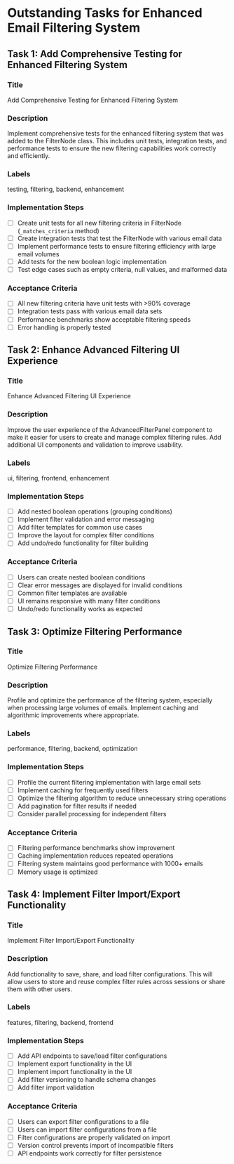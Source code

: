 # Outstanding Tasks for Enhanced Email Filtering System

## Task 1: Add Comprehensive Testing for Enhanced Filtering System

### Title
Add Comprehensive Testing for Enhanced Filtering System

### Description
Implement comprehensive tests for the enhanced filtering system that was added to the FilterNode class. This includes unit tests, integration tests, and performance tests to ensure the new filtering capabilities work correctly and efficiently.

### Labels
testing, filtering, backend, enhancement

### Implementation Steps
- [ ] Create unit tests for all new filtering criteria in FilterNode (`_matches_criteria` method)
- [ ] Create integration tests that test the FilterNode with various email data
- [ ] Implement performance tests to ensure filtering efficiency with large email volumes
- [ ] Add tests for the new boolean logic implementation
- [ ] Test edge cases such as empty criteria, null values, and malformed data

### Acceptance Criteria
- [ ] All new filtering criteria have unit tests with >90% coverage
- [ ] Integration tests pass with various email data sets
- [ ] Performance benchmarks show acceptable filtering speeds
- [ ] Error handling is properly tested

## Task 2: Enhance Advanced Filtering UI Experience

### Title
Enhance Advanced Filtering UI Experience

### Description
Improve the user experience of the AdvancedFilterPanel component to make it easier for users to create and manage complex filtering rules. Add additional UI components and validation to improve usability.

### Labels
ui, filtering, frontend, enhancement

### Implementation Steps
- [ ] Add nested boolean operations (grouping conditions)
- [ ] Implement filter validation and error messaging
- [ ] Add filter templates for common use cases
- [ ] Improve the layout for complex filter conditions
- [ ] Add undo/redo functionality for filter building

### Acceptance Criteria
- [ ] Users can create nested boolean conditions
- [ ] Clear error messages are displayed for invalid conditions
- [ ] Common filter templates are available
- [ ] UI remains responsive with many filter conditions
- [ ] Undo/redo functionality works as expected

## Task 3: Optimize Filtering Performance

### Title
Optimize Filtering Performance

### Description
Profile and optimize the performance of the filtering system, especially when processing large volumes of emails. Implement caching and algorithmic improvements where appropriate.

### Labels
performance, filtering, backend, optimization

### Implementation Steps
- [ ] Profile the current filtering implementation with large email sets
- [ ] Implement caching for frequently used filters
- [ ] Optimize the filtering algorithm to reduce unnecessary string operations
- [ ] Add pagination for filter results if needed
- [ ] Consider parallel processing for independent filters

### Acceptance Criteria
- [ ] Filtering performance benchmarks show improvement
- [ ] Caching implementation reduces repeated operations
- [ ] Filtering system maintains good performance with 1000+ emails
- [ ] Memory usage is optimized

## Task 4: Implement Filter Import/Export Functionality

### Title
Implement Filter Import/Export Functionality

### Description
Add functionality to save, share, and load filter configurations. This will allow users to store and reuse complex filter rules across sessions or share them with other users.

### Labels
features, filtering, backend, frontend

### Implementation Steps
- [ ] Add API endpoints to save/load filter configurations
- [ ] Implement export functionality in the UI
- [ ] Implement import functionality in the UI
- [ ] Add filter versioning to handle schema changes
- [ ] Add filter import validation

### Acceptance Criteria
- [ ] Users can export filter configurations to a file
- [ ] Users can import filter configurations from a file
- [ ] Filter configurations are properly validated on import
- [ ] Version control prevents import of incompatible filters
- [ ] API endpoints work correctly for filter persistence